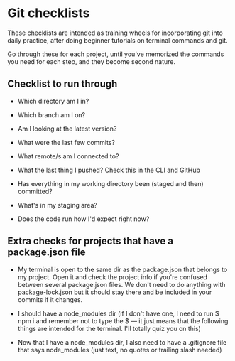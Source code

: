 # Git checklists

These checklists are intended as training wheels for incorporating git into daily practice, after doing beginner tutorials on terminal commands and git.

Go through these for each project, until you've memorized the commands you need for each step, and they become second nature.

## Checklist to run through

- Which directory am I in?

- Which branch am I on?

- Am I looking at the latest version?

- What were the last few commits?

- What remote/s am I connected to?

- What the last thing I pushed? Check this in the CLI and GitHub

- Has everything in my working directory been (staged and then) committed?

- What's in my staging area?

- Does the code run how I'd expect right now?

## Extra checks for projects that have a **package.json** file

- My terminal is open to the same dir as the package.json that belongs to my project. Open it and check the project info if you're confused between several package.json files. We don't need to do anything with package-lock.json but it should stay there and be included in your commits if it changes.

- I should have a node_modules dir (if I don't have one, I need to run $ npm i and remember not to type the $ — it just means that the following things are intended for the terminal. I'll totally quiz you on this)

- Now that I have a node_modules dir, I also need to have a .gitignore file that says node_modules (just text, no quotes or trailing slash needed)

